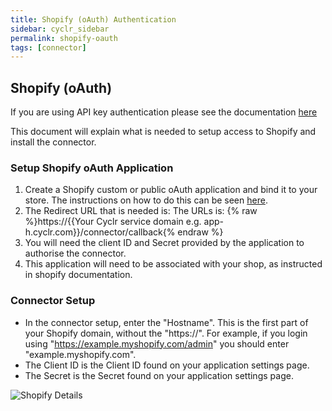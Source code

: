 ```yaml
---
title: Shopify (oAuth) Authentication
sidebar: cyclr_sidebar
permalink: shopify-oauth
tags: [connector]
---
```


## Shopify (oAuth) ##

If you are using API key authentication please see the documentation [here](https://docs.cyclr.com/shopify)

This document will explain what is needed to setup access to Shopify and install the connector.

### Setup Shopify oAuth Application ###
1. Create a Shopify custom or public oAuth application and bind it to your store. The instructions on how to do this can be seen [here](https://help.shopify.com/en/partners/making-apps).
2. The Redirect URL that is needed is: The URLs is: {% raw %}https://{{Your Cyclr service domain e.g. app-h.cyclr.com}}/connector/callback{% endraw %} 
3. You will need the client ID and Secret provided by the application to authorise the connector.
4. This application will need to be associated with your shop, as instructed in shopify documentation.

### Connector Setup ###
- In the connector setup, enter the "Hostname". This is the first part of your Shopify domain, without the "https://". For example, if you login using "https://example.myshopify.com/admin" you should enter "example.myshopify.com".
- The Client ID is the Client ID found on your application settings page.
- The Secret is the Secret found on your application settings page.

![Shopify Details](./images/shopify-2.png)
